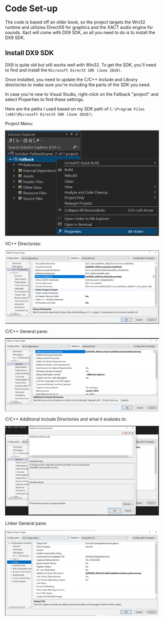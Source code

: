 # Code Set-up

The code is based off an older book, so the project targets the Win32 runtime and utilizies DirectX9 for graphics and the XACT audio engine for sounds. Xact will come with DX9 SDK, so all you need to do is to install the DX9 SDK.


## Install DX9 SDK

DX9 is quite old but still works well with Win32. To get the SDK, you'll need to find and install the `Microsoft DirectX SDK (June 2010)`.

Once installed, you need to update the C/C++ Include and Library directories to make sure you're including the parts of the SDK you need.

In case you're new to Visual Studio, right-click on the Fallback "project" and select Properties to find these settings.

Here are the paths I used based on my SDK path of `C:\Program Files (x86)\Microsoft DirectX SDK (June 2010)\`

Project Menu:

![project menu](./vs-menu.png)

VC++ Directories:

![VSC++ Directories](./vs-vcpp-dirs.png)

C/C++ General pane:

![cpp general](./vs-general-include-dirs-top.png)

C/C++ Additional Include Directories and what it evalutes to:

![VSC++ additional directories](./vs-general-include-dirs.png)

Linker General pane:

![linker general](./vs-linker.png)
